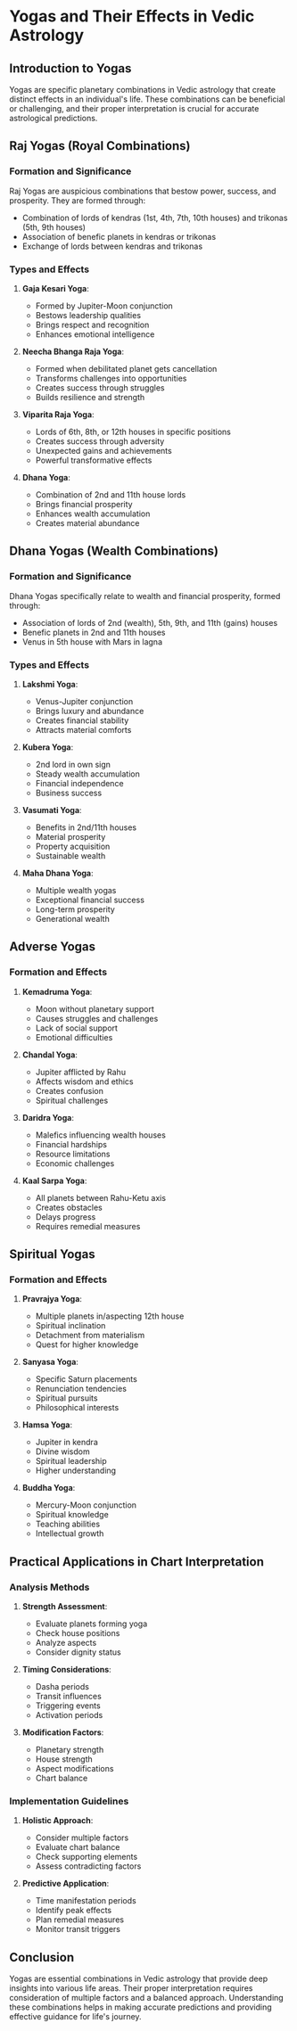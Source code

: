 # Yogas and Their Effects in Vedic Astrology

## Introduction to Yogas
Yogas are specific planetary combinations in Vedic astrology that create distinct effects in an individual's life. These combinations can be beneficial or challenging, and their proper interpretation is crucial for accurate astrological predictions.

## Raj Yogas (Royal Combinations)

### Formation and Significance
Raj Yogas are auspicious combinations that bestow power, success, and prosperity. They are formed through:
- Combination of lords of kendras (1st, 4th, 7th, 10th houses) and trikonas (5th, 9th houses)
- Association of benefic planets in kendras or trikonas
- Exchange of lords between kendras and trikonas

### Types and Effects
1. **Gaja Kesari Yoga**:
   - Formed by Jupiter-Moon conjunction
   - Bestows leadership qualities
   - Brings respect and recognition
   - Enhances emotional intelligence

2. **Neecha Bhanga Raja Yoga**:
   - Formed when debilitated planet gets cancellation
   - Transforms challenges into opportunities
   - Creates success through struggles
   - Builds resilience and strength

3. **Viparita Raja Yoga**:
   - Lords of 6th, 8th, or 12th houses in specific positions
   - Creates success through adversity
   - Unexpected gains and achievements
   - Powerful transformative effects

4. **Dhana Yoga**:
   - Combination of 2nd and 11th house lords
   - Brings financial prosperity
   - Enhances wealth accumulation
   - Creates material abundance

## Dhana Yogas (Wealth Combinations)

### Formation and Significance
Dhana Yogas specifically relate to wealth and financial prosperity, formed through:
- Association of lords of 2nd (wealth), 5th, 9th, and 11th (gains) houses
- Benefic planets in 2nd and 11th houses
- Venus in 5th house with Mars in lagna

### Types and Effects
1. **Lakshmi Yoga**:
   - Venus-Jupiter conjunction
   - Brings luxury and abundance
   - Creates financial stability
   - Attracts material comforts

2. **Kubera Yoga**:
   - 2nd lord in own sign
   - Steady wealth accumulation
   - Financial independence
   - Business success

3. **Vasumati Yoga**:
   - Benefits in 2nd/11th houses
   - Material prosperity
   - Property acquisition
   - Sustainable wealth

4. **Maha Dhana Yoga**:
   - Multiple wealth yogas
   - Exceptional financial success
   - Long-term prosperity
   - Generational wealth

## Adverse Yogas

### Formation and Effects
1. **Kemadruma Yoga**:
   - Moon without planetary support
   - Causes struggles and challenges
   - Lack of social support
   - Emotional difficulties

2. **Chandal Yoga**:
   - Jupiter afflicted by Rahu
   - Affects wisdom and ethics
   - Creates confusion
   - Spiritual challenges

3. **Daridra Yoga**:
   - Malefics influencing wealth houses
   - Financial hardships
   - Resource limitations
   - Economic challenges

4. **Kaal Sarpa Yoga**:
   - All planets between Rahu-Ketu axis
   - Creates obstacles
   - Delays progress
   - Requires remedial measures

## Spiritual Yogas

### Formation and Effects
1. **Pravrajya Yoga**:
   - Multiple planets in/aspecting 12th house
   - Spiritual inclination
   - Detachment from materialism
   - Quest for higher knowledge

2. **Sanyasa Yoga**:
   - Specific Saturn placements
   - Renunciation tendencies
   - Spiritual pursuits
   - Philosophical interests

3. **Hamsa Yoga**:
   - Jupiter in kendra
   - Divine wisdom
   - Spiritual leadership
   - Higher understanding

4. **Buddha Yoga**:
   - Mercury-Moon conjunction
   - Spiritual knowledge
   - Teaching abilities
   - Intellectual growth

## Practical Applications in Chart Interpretation

### Analysis Methods
1. **Strength Assessment**:
   - Evaluate planets forming yoga
   - Check house positions
   - Analyze aspects
   - Consider dignity status

2. **Timing Considerations**:
   - Dasha periods
   - Transit influences
   - Triggering events
   - Activation periods

3. **Modification Factors**:
   - Planetary strength
   - House strength
   - Aspect modifications
   - Chart balance

### Implementation Guidelines
1. **Holistic Approach**:
   - Consider multiple factors
   - Evaluate chart balance
   - Check supporting elements
   - Assess contradicting factors

2. **Predictive Application**:
   - Time manifestation periods
   - Identify peak effects
   - Plan remedial measures
   - Monitor transit triggers

## Conclusion
Yogas are essential combinations in Vedic astrology that provide deep insights into various life areas. Their proper interpretation requires consideration of multiple factors and a balanced approach. Understanding these combinations helps in making accurate predictions and providing effective guidance for life's journey. 